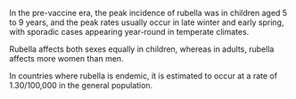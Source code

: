 In the pre-vaccine era, the peak incidence of rubella was in children aged 5 to 9 years, and the peak rates usually occur in late winter and early spring, with sporadic cases appearing year-round in temperate climates.

Rubella affects both sexes equally in children, whereas in adults, rubella affects more women than men.

In countries where rubella is endemic, it is estimated to occur at a rate of 1.30/100,000 in the general population.